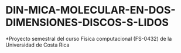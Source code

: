 # DIN-MICA-MOLECULAR-EN-DOS-DIMENSIONES-DISCOS-S-LIDOS
*Proyecto semestral del curso Física computacional (FS-0432) de la Universidad de Costa Rica 
